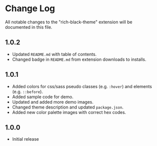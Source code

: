 # Change Log

All notable changes to the "rich-black-theme" extension will be documented in this file.

## 1.0.2

- Updated `README.md` with table of contents.
- Changed badge in `README.md` from extension downloads to installs.

## 1.0.1

- Added colors for css/sass pseudo classes (e.g. `:hover`) and elements (e.g. `::before`).
- Added sample code for demo.
- Updated and added more demo images.
- Changed theme description and updated `package.json`.
- Added new color palette images with correct hex codes.

## 1.0.0

- Initial release
